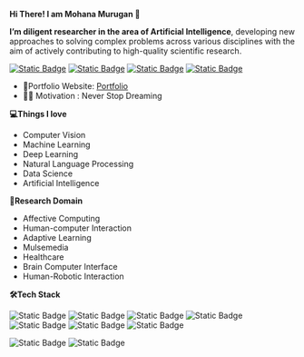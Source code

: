 **Hi There! I am Mohana Murugan 👋**

**I’m diligent researcher in the area of Artificial Intelligence**, developing new approaches to solving complex problems across various disciplines with the aim of actively contributing to high-quality scientific research.

 [![Static Badge](https://img.shields.io/badge/mohanamurukan%40gmail.com-red?logo=gmail&logoColor=white)](mailto:mohanamurukan@gmail.com) [![Static Badge](https://img.shields.io/badge/Mohana%20Murugan-blue?logo=google%20scholar&logoColor=white)](https://scholar.google.com/citations?user=DTGvo_sAAAAJ&hl=en&authuser=1) [![Static Badge](https://img.shields.io/badge/Mohana%20Murugan-%20green?logo=ResearchGate&logoColor=white)](https://www.researchgate.net/profile/Mohana-Murugan) [![Static Badge](https://img.shields.io/badge/Mohana%20Murugan-blue?logo=linkedin&logoColor=white)](https://www.linkedin.com/in/mohana-m-84a435231?utm_source=share&utm_campaign=share_via&utm_content=profile&utm_medium=android_app)

- 🎯Portfolio Website: [Portfolio]()
- 👩‍💻 Motivation : Never Stop Dreaming 
 
**💻Things I love** 
   - Computer Vision 
   - Machine Learning
   - Deep Learning
   - Natural Language Processing
   - Data Science
   - Artificial Intelligence
     
**📌Research Domain**
   - Affective Computing
   - Human-computer Interaction
   - Adaptive Learning
   - Mulsemedia
   - Healthcare
   - Brain Computer Interface
   - Human-Robotic Interaction



**🛠️Tech Stack**
  
 ![Static Badge](https://img.shields.io/badge/Python-black?logo=python) ![Static Badge](https://img.shields.io/badge/scikit-learn-black?logo=scikit-learn) ![Static Badge](https://img.shields.io/badge/TensorFlow-black?logo=TensorFlow) ![Static Badge](https://img.shields.io/badge/Keras-black?logo=Keras) ![Static Badge](https://img.shields.io/badge/PyTorch-black?logo=PyTorch) ![Static Badge](https://img.shields.io/badge/HTML5-black?logo=HTML5) ![Static Badge](https://img.shields.io/badge/CSS3-black?logo=CSS3)

![Static Badge](https://img.shields.io/badge/MySQL-black?logo=MySQL) ![Static Badge](https://img.shields.io/badge/Git-black?logo=Git)

<!---
Mohana-AI/Mohana-AI is a ✨ special ✨ repository because its `README.md` (this file) appears on your GitHub profile.
You can click the Preview link to take a look at your changes.
--->
